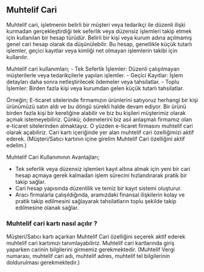 ## Muhtelif Cari

Muhtelif cari, işletmenin belirli bir müşteri veya tedarikçi ile düzenli ilişki kurmadan gerçekleştirdiği tek seferlik veya düzensiz işlemleri takip etmek için kullanılan bir hesap türüdür. 
Belirli bir kişi veya kurum adına açılmamış genel cari hesap olarak da düşünülebilir. 
Bu hesap, genellikle küçük tutarlı işlemler, geçici kayıtlar veya kimliği net olmayan işlemlerin takibi için kullanılır.

Muhtelif cari kullanımları;
	- Tek Seferlik İşlemler: Düzenli çalışılmayan müşterilerle veya tedarikçilerle yapılan işlemler.
	- Geçici Kayıtlar: İşlem detayları daha sonra netleştirilecek ödemeler veya tahsilatlar.
	- Toplu İşlemler: Birden fazla kişi veya kurumdan gelen küçük tutarlı tahsilatlar.

Örneğin;
E-ticaret sitelerinde firmamızın ürünlerini satıyoruz herhangi bir kişi ürünümüzü satın aldı ve bu döngü sürekli halde devam ediyor. 
Bir ürünü birden fazla kişi bir kereliğine alabilir ve biz bu kişileri müşterimiz olarak açmak istemeyebiliriz. 
Çünkü; ödemelerini biz asıl anlaşmalı firmamız olan e-ticaret sitelerinden almaktayız. 
O yüzden e-ticaret firmasını muhtelif cari olarak açabiliriz. Cari kartı içeriğinde yer alan muhtelif cari özelliğimizi aktif ederek.
(Müşteri/Satıcı kartının içine girelim Muhtelif Cari özelliğini aktif edelim.) 

Muhtelif Cari Kullanımının Avantajları;

- Tek seferlik veya düzensiz işlemleri kayıt altına almak için yeni bir cari hesap açmaya gerek kalmadan işlem sürecini hızlandırarak pratik bir takip sağlar.
- Cari hesap yapısında düzenlilik ve temiz bir kayıt sistemi oluşturur.
- Aracı firmalarla çalışıldığında, aramızdaki finansal ilişkilerin kolay ve pratik takip edilmesini sağlayarak tahsilatların toplu şekilde takip edilmesine olanak sağlar.

### Muhtelif cari kartı nasıl açılır ?

Müşteri/Satıcı kartı açarkan Muhtelif Cari özelliğini seçerek aktif ederek muhtelif cari kartımızı tanımlayabiliriz.
Muhtelif cari kartlarında giriş yaparken carinin bilgilerini girmemiz gerekmektedir. 
(Muhtelif Vergi numarası, muhtelif cari adı, muhtelif adres, muhtelif tel bilgilerinin doldurulması gerekmektedir.)

